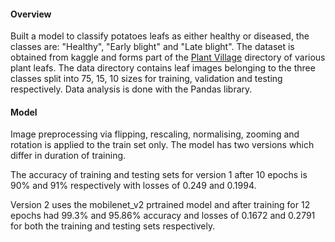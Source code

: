 #### Overview

Built a model to classify potatoes leafs as either healthy or diseased, the classes are: "Healthy", "Early blight" and "Late blight". The dataset is obtained from kaggle and forms part of the [Plant Village](https://www.kaggle.com/datasets/arjuntejaswi/plant-village) directory of various plant leafs. The data directory contains leaf images belonging to the three classes split into 75, 15, 10 sizes for training, validation and testing respectively. Data analysis is done with the Pandas library.


#### Model

Image preprocessing via flipping, rescaling, normalising, zooming and rotation is applied to the train set only. The model has two versions which differ in duration of training.

The accuracy of training and testing sets for version 1 after 10 epochs is 90% and 91% respectively with losses of 0.249 and 0.1994.

Version 2 uses the mobilenet_v2 prtrained model and after training for 12 epochs had 99.3% and 95.86% accuracy and losses of 0.1672 and 0.2791 for both the training and testing sets respectively.
